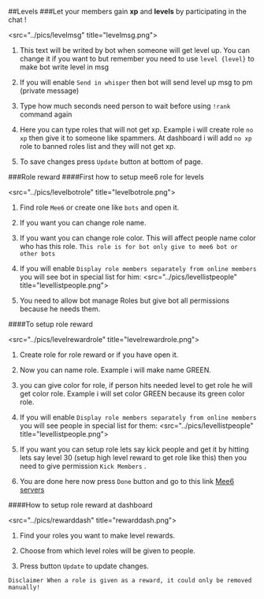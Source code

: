 ##Levels
###Let your members gain **xp** and **levels** by participating in the chat !

<src="../pics/levelmsg" title="levelmsg.png">

1) This text will be writed by bot when someone will get level up.
You can change it if you want to but remember you need to use `level {level}` to make bot write level in msg

2) If you will enable `Send in whisper` then bot will send level up msg to pm (private message)

3) Type how much seconds need person to wait before using `!rank` command again

4) Here you can type roles that will not get xp.
Example i will create role `no xp` then give it to someone like spammers. At  dashboard i will add `no xp` role to banned roles list and they will not get xp.

5) To save changes press `Update` button at bottom of page.

###Role reward
####First how to setup mee6 role for levels

<src="../pics/levelbotrole" title="levelbotrole.png">

1) Find role `Mee6` or create one like `bots` and open it.

2) If you want you can change role name.

3) If you want you can change role color. This will affect people name color who has this role. `This role is for bot only give to mee6 bot or other bots`

4) If you will enable `Display role members separately from online members` you will see bot in special list for him:
<src="../pics/levellistpeople" title="levellistpeople.png">

5) You need to allow bot manage Roles but give bot all permissions because he needs them.

####To setup role reward

<src="../pics/levelrewardrole" title="levelrewardrole.png">

1) Create role for role reward or if you have open it.

2) Now you can name role. Example i will make name GREEN.

3) you can give color for role, if person hits needed level to get role he will get color role. Example i will set color GREEN because its green color role.

4) If you will enable `Display role members separately from online members` you will see people in special list for them:
<src="../pics/levellistpeople" title="levellistpeople.png">

5) If you want you can setup role lets say kick people and get it by hitting lets say level 30 (setup high level reward to get role like this) then you need to give permission `Kick Members` .

6) You are done here now press `Done` button and go to this link [Mee6 servers](https://mee6.xyz/servers)

####How to setup role reward at dashboard

<src="../pics/rewarddash" title="rewarddash.png">

1) Find your roles you want to make level rewards.

2) Choose from which level roles will be given to people.

3) Press button `Update` to update changes.

```Disclaimer When a role is given as a reward, it could only be removed manually!```
